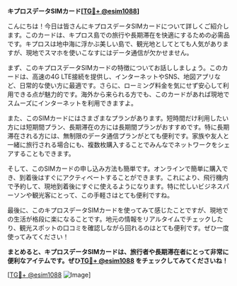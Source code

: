 **キプロスデータSIMカード[[TG💪+ @esim1088](https://t.me/s/esim1088)]**

こんにちは！今日は皆さんにキプロスデータSIMカードについて詳しくご紹介します。このカードは、キプロス島での旅行や長期滞在を快適にするための必需品です。キプロスは地中海に浮かぶ美しい島で、観光地としてとても人気がありますが、現地でスマホを使いこなすにはデータ通信が欠かせません。

まず、このキプロスデータSIMカードの特徴についてお話ししましょう。このカードは、高速の4G LTE接続を提供し、インターネットやSNS、地図アプリなど、日常的な使い方に最適です。さらに、ローミング料金を気にせず安心して利用できる点が魅力的です。海外から来られる方でも、このカードがあれば現地でスムーズにインターネットを利用できますよ。

また、このSIMカードにはさまざまなプランがあります。短時間だけ利用したい方には短期間プラン、長期滞在の方には長期間プランがおすすめです。特に長期滞在される方には、無制限のデータ通信プランがとても便利です。家族や友人と一緒に旅行される場合にも、複数枚購入することでみんなでネットワークをシェアすることもできます。

そして、このSIMカードの申し込み方法も簡単です。オンラインで簡単に購入でき、到着後はすぐにアクティベートすることができます。これにより、飛行機内で予約して、現地到着後にすぐに使えるようになります。特に忙しいビジネスパーソンや観光客にとって、この手軽さはとても便利ですね。

最後に、このキプロスデータSIMカードを使ってみて感じたことですが、現地での生活が格段に楽になることです。地元の情報をリアルタイムでチェックしたり、観光スポットの口コミを確認しながら回れるのはとても便利です。ぜひ一度使ってみてください！

**まとめると、キプロスデータSIMカードは、旅行者や長期滞在者にとって非常に便利なアイテムです。ぜひ[TG💪+ @esim1088](https://t.me/s/esim1088) をチェックしてみてくださいね！**

[[TG💪+ @esim1088](https://t.me/s/esim1088) ![Image](https://i.postimg.cc/Y0z9fWf4/image.png)]